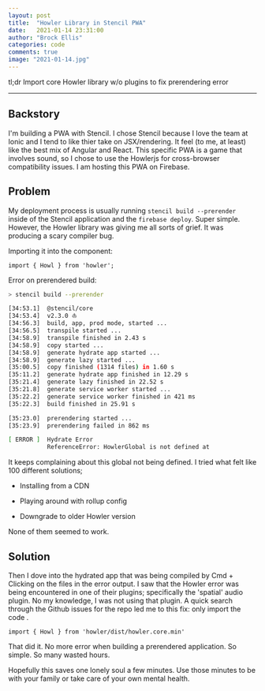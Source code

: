 ```yaml
---
layout: post
title:  "Howler Library in Stencil PWA"
date:   2021-01-14 23:31:00
author: "Brock Ellis"
categories: code
comments: true
image: "2021-01-14.jpg"
---
```


tl;dr Import core Howler library w/o plugins to fix prerendering error

---

## Backstory

I'm building a PWA with Stencil. I chose Stencil because I love the team at Ionic and I tend to like thier take on JSX/rendering.
It feel (to me, at least) like the best mix of Angular and React. This specific PWA is a game that involves sound, so 
I chose to use the Howlerjs for cross-browser compatibility issues. I am hosting this PWA on Firebase.

## Problem

My deployment process is usually running `stencil build --prerender` inside of the Stencil application and the `firebase deploy`.
Super simple. However, the Howler library was giving me all sorts of grief. It was producing a scary compiler bug.

Importing it into the component:

`import { Howl } from 'howler';`

Error on prerendered build:

```bash
> stencil build --prerender

[34:53.1]  @stencil/core
[34:53.4]  v2.3.0 ⛵️
[34:56.3]  build, app, prod mode, started ...
[34:56.5]  transpile started ...
[34:58.9]  transpile finished in 2.43 s
[34:58.9]  copy started ...
[34:58.9]  generate hydrate app started ...
[34:58.9]  generate lazy started ...
[35:00.5]  copy finished (1314 files) in 1.60 s
[35:11.2]  generate hydrate app finished in 12.29 s
[35:21.4]  generate lazy finished in 22.52 s
[35:21.8]  generate service worker started ...
[35:22.2]  generate service worker finished in 421 ms
[35:22.3]  build finished in 25.91 s

[35:23.0]  prerendering started ...
[35:23.9]  prerendering failed in 862 ms

[ ERROR ]  Hydrate Error
           ReferenceError: HowlerGlobal is not defined at
```

It keeps complaining about this global not being defined. I tried what felt like 100 different solutions;

- Installing from a CDN

- Playing around with rollup config

- Downgrade to older Howler version

None of them seemed to work.

## Solution

Then I dove into the hydrated app that was being compiled by Cmd + Clicking on the files in
the error output. I saw that the Howler error was being encountered in one of their plugins; specifically
the 'spatial' audio plugin. No my knowledge, I was not using that plugin. A quick search
through the Github issues for the repo led me to this fix: only import the code .

`import { Howl } from 'howler/dist/howler.core.min'`

That did it. No more error when building a prerendered application. So simple. So many wasted hours.

Hopefully this saves one lonely soul a few minutes. Use those minutes to be with your family or
take care of your own mental health.